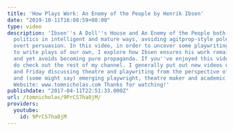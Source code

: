 ```yaml
---
title: 'How Plays Work: An Enemy of the People by Henrik Ibsen'
date: "2019-10-11T16:08:59+08:00"
type: video
description: 'Ibsen''s A Doll''s House and An Enemy of the People both engage with
  politics in intelligent and mature ways, avoiding agitprop-style polemicism and
  overt persuasion. In this video, in order to uncover some playwriting tips for how
  to write plays of our own, I explore how Ibsen ensures his work remains radical
  and yet avoids becoming pure propaganda. If you''ve enjoyed this video then please
  do check out the rest of my channel. I generally put out new videos every Tuesday
  and Friday discussing theatre and playwriting from the perspective of an aspirant
  and (some might say) emerging playwright, theatre maker and academic. Twitter: @Tom_Nicholas
  Website: www.tomnicholas.com Thanks for watching!'
publishdate: "2017-04-11T22:51:33.000Z"
url: /tomnicholas/9PrCS7ha8jM/
providers:
  youtube:
    id: 9PrCS7ha8jM
---
```

